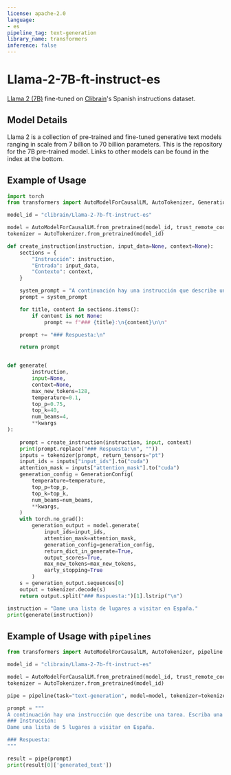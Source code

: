 ```yaml
---
license: apache-2.0
language:
- es
pipeline_tag: text-generation
library_name: transformers
inference: false
---
```


# Llama-2-7B-ft-instruct-es

[Llama 2 (7B)](https://huggingface.co/meta-llama/Llama-2-7b) fine-tuned on [Clibrain](https://huggingface.co/clibrain)'s  Spanish instructions dataset.


## Model Details

Llama 2 is a collection of pre-trained and fine-tuned generative text models ranging in scale from 7 billion to 70 billion parameters. This is the repository for the 7B pre-trained model. Links to other models can be found in the index at the bottom.


## Example of Usage

```py
import torch
from transformers import AutoModelForCausalLM, AutoTokenizer, GenerationConfig

model_id = "clibrain/Llama-2-7b-ft-instruct-es"

model = AutoModelForCausalLM.from_pretrained(model_id, trust_remote_code=True).to("cuda")
tokenizer = AutoTokenizer.from_pretrained(model_id)

def create_instruction(instruction, input_data=None, context=None):
    sections = {
        "Instrucción": instruction,
        "Entrada": input_data,
        "Contexto": context,
    }

    system_prompt = "A continuación hay una instrucción que describe una tarea, junto con una entrada que proporciona más contexto. Escriba una respuesta que complete adecuadamente la solicitud.\n\n"
    prompt = system_prompt

    for title, content in sections.items():
        if content is not None:
            prompt += f"### {title}:\n{content}\n\n"

    prompt += "### Respuesta:\n"

    return prompt


def generate(
        instruction,
        input=None,
        context=None,
        max_new_tokens=128,
        temperature=0.1,
        top_p=0.75,
        top_k=40,
        num_beams=4,
        **kwargs
):
    
    prompt = create_instruction(instruction, input, context)
    print(prompt.replace("### Respuesta:\n", ""))
    inputs = tokenizer(prompt, return_tensors="pt")
    input_ids = inputs["input_ids"].to("cuda")
    attention_mask = inputs["attention_mask"].to("cuda")
    generation_config = GenerationConfig(
        temperature=temperature,
        top_p=top_p,
        top_k=top_k,
        num_beams=num_beams,
        **kwargs,
    )
    with torch.no_grad():
        generation_output = model.generate(
            input_ids=input_ids,
            attention_mask=attention_mask,
            generation_config=generation_config,
            return_dict_in_generate=True,
            output_scores=True,
            max_new_tokens=max_new_tokens,
            early_stopping=True
        )
    s = generation_output.sequences[0]
    output = tokenizer.decode(s)
    return output.split("### Respuesta:")[1].lstrip("\n")

instruction = "Dame una lista de lugares a visitar en España."
print(generate(instruction))
```
## Example of Usage with `pipelines`

```py
from transformers import AutoModelForCausalLM, AutoTokenizer, pipeline 

model_id = "clibrain/Llama-2-7b-ft-instruct-es"

model = AutoModelForCausalLM.from_pretrained(model_id, trust_remote_code=True).to("cuda")
tokenizer = AutoTokenizer.from_pretrained(model_id)

pipe = pipeline(task="text-generation", model=model, tokenizer=tokenizer, max_length=200, device=0)

prompt = """
A continuación hay una instrucción que describe una tarea. Escriba una respuesta que complete adecuadamente la solicitud.
### Instrucción:
Dame una lista de 5 lugares a visitar en España.

### Respuesta:
"""

result = pipe(prompt)
print(result[0]['generated_text'])
```